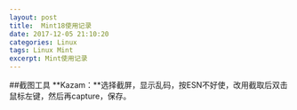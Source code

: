 ```yaml
---
layout: post
title:  Mint18使用记录
date: 2017-12-05 21:10:20
categories: Linux
tags: Linux Mint
excerpt: Mint使用记录
---
```


##截图工具
**Kazam：**选择截屏，显示乱码，按ESN不好使，改用截取后双击鼠标左键，然后再capture，保存。
